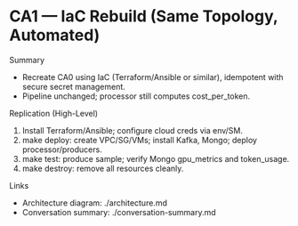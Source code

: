 # CA1 — IaC Rebuild (Same Topology, Automated)

Summary
- Recreate CA0 using IaC (Terraform/Ansible or similar), idempotent with secure secret management.
- Pipeline unchanged; processor still computes cost_per_token.

Replication (High-Level)
1) Install Terraform/Ansible; configure cloud creds via env/SM.
2) make deploy: create VPC/SG/VMs; install Kafka, Mongo; deploy processor/producers.
3) make test: produce sample; verify Mongo gpu_metrics and token_usage.
4) make destroy: remove all resources cleanly.

Links
- Architecture diagram: ./architecture.md
- Conversation summary: ./conversation-summary.md